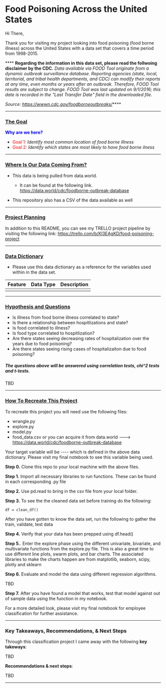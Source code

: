<h1> Food Poisoning Across the United States </h1>

Hi There,

Thank you for visiting my project looking into food poisoning (food borne illness) across the United States with a data set that covers a time period from 1998-2015. 


**** <b>Regarding the information in this data set, please read the follwoing disclaimer by the CDC.</b> <i>Data available via FOOD Tool originate from a dynamic outbreak surveillance database. Reporting agencies (state, local, territorial, and tribal health departments, and CDC) can modify their reports at any time, even months or years after an outbreak. Therefore, FOOD Tool results are subject to change. FOOD Tool was last updated on 9/1/2016; this date is recorded in the "Last Transfer Date" field in the downloaded file.

Source: https://wwwn.cdc.gov/foodborneoutbreaks/</i>****




-------------------
<h3><u>The Goal</u></h3>

<font color = blue>**Why are we here?**</font>

* <font color = red>Goal 1:</font> <i>Identify most common location of food borne illness</i>
* <font color = red>Goal 2:</font> <i>Identify which states are most likely to have food borne ilness </i>

-------------------
<h3><u>Where Is Our Data Coming From?</u></h3>

* This data is being pulled from data.world.
    * It can be found at the following link. https://data.world/cdc/foodborne-outbreak-database

* This repository also has a CSV of the data available as well

------------------
<H3><u> Project Planning </u></H3>

In addition to this README, you can see my TRELLO project pipeline by visiting the following link: https://trello.com/b/Kl3EAgKD/food-poisoning-project

-------------

<h3><u>Data Dictionary</u></h3>
    
-  Please use this data dictionary as a reference for the variables used within in the data set.



|   Feature      |  Data Type   | Description    |
| :------------- | :----------: | -----------: |
|   |   |  |





-------------------
 <h3><u>Hypothesis and Questions</u></h3>

- Is illness from food borne illness correlated to state?
- Is there a relationship between hospitlizations and state?
- Is food correlated to illness?
- Is food type correlated to hospitlization?
- Are there states seeing decreasing rates of hospitalization over the years due to food poisoning?
- Are there states seeing rising cases of hospitalizaiton due to food poisoning?

<h5> The questions above will be answered using correlation tests, chi^2 tests and t-tests.</h5>

TBD

--------------------
 <h3><u>How To Recreate This Project</u></h3>
 
 To recreate this project you will need use the following files:
 
 - wrangle.py
 - explore.py
 - model.py
 - food_data.csv or you can acquire it from data.world ---> https://data.world/cdc/foodborne-outbreak-database
 
 Your target variable will be ---- which is defined in the above data dictionary. Please visit my final notebook to see this variable being used.
 
 <b>Step 0.</b> Clone this repo to your local machine with the above files.
 
 <b>Step 1.</b> Import all necessary libraries to run functions. These can be found in each corresponding .py file
 
 <b>Step 2.</b> Use pd.read to bring in the csv file from your local folder. 
 
 <b>Step 3.</b> To see the the cleaned data set before training do the following:
 
```df = clean_df()``` 

After you have gotten to know the data set, run the following to gather the train, validate, test data


    
 
 <b>Step 4.</b> Verify that your data has been prepped using df.head()
 
 <b>Step 5.</b>. Enter the explore phase using the different univariate, bivariate, and multivariate functions from the explore.py file. This is also a great time to use different line plots, swarm plots, and bar charts. The associated libraries to make the charts happen are from matplotlib, seaborn, scipy, plotly and sklearn
 
 <b>Step 6.</b> Evaluate and model the data using different regression algorithms. 
         
         
TBD
 
<b>Step 7.</b> After you have found a model that works, test that model against out of sample data using the function in my notebook.
 
 For a more detailed look, please visit my final notebook for employee classification for further assistance.
 
--------------------



<h3>Key Takeaways, Recommendations, & Next Steps</h3>

Through this classification project I came away with the following <b> key takeways</b>:

TBD

<b>Recommendations & next steps</b>:

TBD

-----
